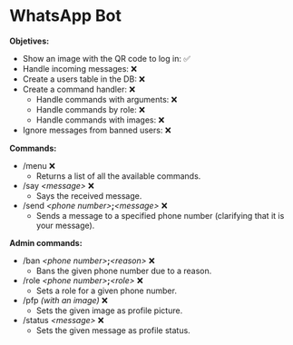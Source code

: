 # WhatsApp Bot

**Objetives:**

-   Show an image with the QR code to log in: ✅
-   Handle incoming messages: ❌
-   Create a users table in the DB: ❌
-   Create a command handler: ❌
    -   Handle commands with arguments: ❌
    -   Handle commands by role: ❌
    -   Handle commands with images: ❌
-   Ignore messages from banned users: ❌

**Commands:**

-   /menu ❌
    -   Returns a list of all the available commands.
-   /say _\<message>_ ❌
    -   Says the received message.
-   /send _\<phone number>_**;**_\<message>_ ❌
    -   Sends a message to a specified phone number (clarifying that it is your message).

**Admin commands:**

-   /ban _\<phone number>_**;**_\<reason>_ ❌
    -   Bans the given phone number due to a reason.
-   /role _\<phone number>_**;**_\<role>_ ❌
    -   Sets a role for a given phone number.
-   /pfp _(with an image)_ ❌
    -   Sets the given image as profile picture.
-   /status _\<message>_ ❌
    -   Sets the given message as profile status.
